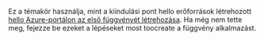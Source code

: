Ez a témakör használja, mint a kiindulási pont hello erőforrások létrehozott [hello Azure-portálon az első függvényét létrehozása](../articles/azure-functions/functions-create-first-azure-function.md). Ha még nem tette meg, fejezze be ezeket a lépéseket most toocreate a függvény alkalmazást.
